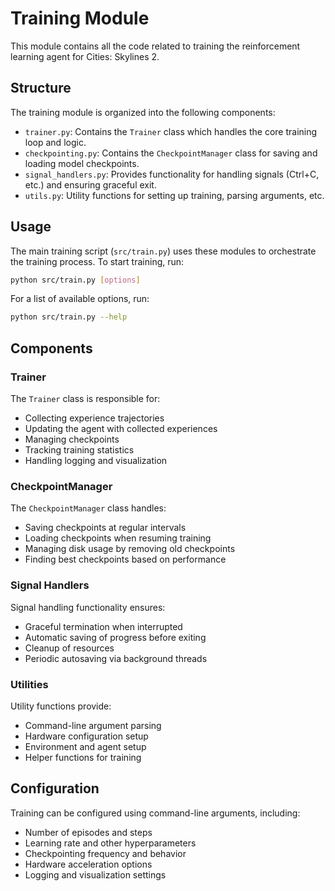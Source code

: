 # Training Module

This module contains all the code related to training the reinforcement learning agent for Cities: Skylines 2.

## Structure

The training module is organized into the following components:

- `trainer.py`: Contains the `Trainer` class which handles the core training loop and logic.
- `checkpointing.py`: Contains the `CheckpointManager` class for saving and loading model checkpoints.
- `signal_handlers.py`: Provides functionality for handling signals (Ctrl+C, etc.) and ensuring graceful exit.
- `utils.py`: Utility functions for setting up training, parsing arguments, etc.

## Usage

The main training script (`src/train.py`) uses these modules to orchestrate the training process. To start training, run:

```bash
python src/train.py [options]
```

For a list of available options, run:

```bash
python src/train.py --help
```

## Components

### Trainer

The `Trainer` class is responsible for:
- Collecting experience trajectories
- Updating the agent with collected experiences
- Managing checkpoints
- Tracking training statistics
- Handling logging and visualization

### CheckpointManager

The `CheckpointManager` class handles:
- Saving checkpoints at regular intervals
- Loading checkpoints when resuming training
- Managing disk usage by removing old checkpoints
- Finding best checkpoints based on performance

### Signal Handlers

Signal handling functionality ensures:
- Graceful termination when interrupted
- Automatic saving of progress before exiting
- Cleanup of resources
- Periodic autosaving via background threads

### Utilities

Utility functions provide:
- Command-line argument parsing
- Hardware configuration setup
- Environment and agent setup
- Helper functions for training

## Configuration

Training can be configured using command-line arguments, including:
- Number of episodes and steps
- Learning rate and other hyperparameters
- Checkpointing frequency and behavior
- Hardware acceleration options
- Logging and visualization settings 